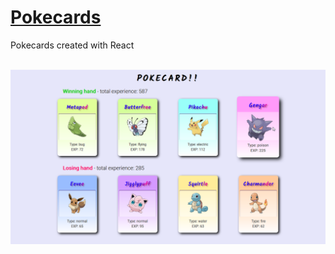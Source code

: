 # [Pokecards](https://michal-w-dev.github.io/Pokecards/)
<p> Pokecards created with React  </p>
<br>
<img src="imgs/readme.png" width="700px">
